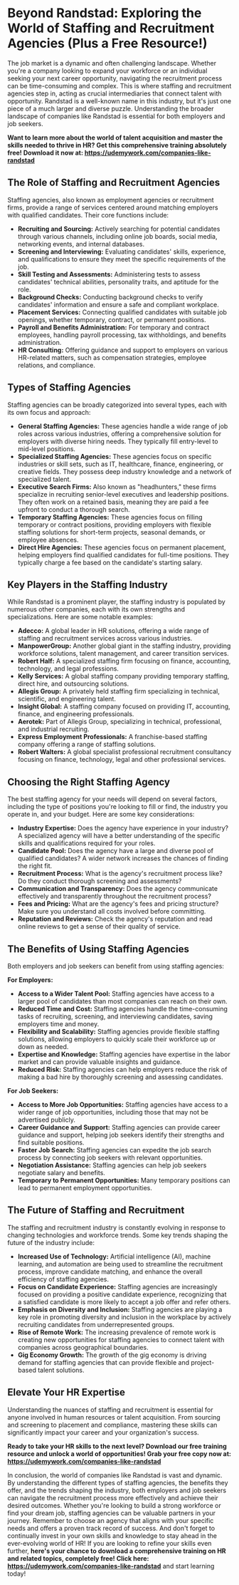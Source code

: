 # Beyond Randstad: Exploring the World of Staffing and Recruitment Agencies (Plus a Free Resource!)

The job market is a dynamic and often challenging landscape. Whether you're a company looking to expand your workforce or an individual seeking your next career opportunity, navigating the recruitment process can be time-consuming and complex. This is where staffing and recruitment agencies step in, acting as crucial intermediaries that connect talent with opportunity. Randstad is a well-known name in this industry, but it's just one piece of a much larger and diverse puzzle. Understanding the broader landscape of companies like Randstad is essential for both employers and job seekers.

**Want to learn more about the world of talent acquisition and master the skills needed to thrive in HR? Get this comprehensive training absolutely free! Download it now at: https://udemywork.com/companies-like-randstad**

## The Role of Staffing and Recruitment Agencies

Staffing agencies, also known as employment agencies or recruitment firms, provide a range of services centered around matching employers with qualified candidates. Their core functions include:

*   **Recruiting and Sourcing:** Actively searching for potential candidates through various channels, including online job boards, social media, networking events, and internal databases.
*   **Screening and Interviewing:** Evaluating candidates' skills, experience, and qualifications to ensure they meet the specific requirements of the job.
*   **Skill Testing and Assessments:** Administering tests to assess candidates' technical abilities, personality traits, and aptitude for the role.
*   **Background Checks:** Conducting background checks to verify candidates' information and ensure a safe and compliant workplace.
*   **Placement Services:** Connecting qualified candidates with suitable job openings, whether temporary, contract, or permanent positions.
*   **Payroll and Benefits Administration:** For temporary and contract employees, handling payroll processing, tax withholdings, and benefits administration.
*   **HR Consulting:** Offering guidance and support to employers on various HR-related matters, such as compensation strategies, employee relations, and compliance.

## Types of Staffing Agencies

Staffing agencies can be broadly categorized into several types, each with its own focus and approach:

*   **General Staffing Agencies:** These agencies handle a wide range of job roles across various industries, offering a comprehensive solution for employers with diverse hiring needs. They typically fill entry-level to mid-level positions.
*   **Specialized Staffing Agencies:** These agencies focus on specific industries or skill sets, such as IT, healthcare, finance, engineering, or creative fields. They possess deep industry knowledge and a network of specialized talent.
*   **Executive Search Firms:** Also known as "headhunters," these firms specialize in recruiting senior-level executives and leadership positions. They often work on a retained basis, meaning they are paid a fee upfront to conduct a thorough search.
*   **Temporary Staffing Agencies:** These agencies focus on filling temporary or contract positions, providing employers with flexible staffing solutions for short-term projects, seasonal demands, or employee absences.
*   **Direct Hire Agencies:** These agencies focus on permanent placement, helping employers find qualified candidates for full-time positions. They typically charge a fee based on the candidate's starting salary.

## Key Players in the Staffing Industry

While Randstad is a prominent player, the staffing industry is populated by numerous other companies, each with its own strengths and specializations. Here are some notable examples:

*   **Adecco:** A global leader in HR solutions, offering a wide range of staffing and recruitment services across various industries.
*   **ManpowerGroup:** Another global giant in the staffing industry, providing workforce solutions, talent management, and career transition services.
*   **Robert Half:** A specialized staffing firm focusing on finance, accounting, technology, and legal professions.
*   **Kelly Services:** A global staffing company providing temporary staffing, direct hire, and outsourcing solutions.
*   **Allegis Group:** A privately held staffing firm specializing in technical, scientific, and engineering talent.
*   **Insight Global:** A staffing company focused on providing IT, accounting, finance, and engineering professionals.
*   **Aerotek:** Part of Allegis Group, specializing in technical, professional, and industrial recruiting.
*   **Express Employment Professionals:** A franchise-based staffing company offering a range of staffing solutions.
*   **Robert Walters:** A global specialist professional recruitment consultancy focusing on finance, technology, legal and other professional services.

## Choosing the Right Staffing Agency

The best staffing agency for your needs will depend on several factors, including the type of positions you're looking to fill or find, the industry you operate in, and your budget. Here are some key considerations:

*   **Industry Expertise:** Does the agency have experience in your industry? A specialized agency will have a better understanding of the specific skills and qualifications required for your roles.
*   **Candidate Pool:** Does the agency have a large and diverse pool of qualified candidates? A wider network increases the chances of finding the right fit.
*   **Recruitment Process:** What is the agency's recruitment process like? Do they conduct thorough screening and assessments?
*   **Communication and Transparency:** Does the agency communicate effectively and transparently throughout the recruitment process?
*   **Fees and Pricing:** What are the agency's fees and pricing structure? Make sure you understand all costs involved before committing.
*   **Reputation and Reviews:** Check the agency's reputation and read online reviews to get a sense of their quality of service.

## The Benefits of Using Staffing Agencies

Both employers and job seekers can benefit from using staffing agencies:

**For Employers:**

*   **Access to a Wider Talent Pool:** Staffing agencies have access to a larger pool of candidates than most companies can reach on their own.
*   **Reduced Time and Cost:** Staffing agencies handle the time-consuming tasks of recruiting, screening, and interviewing candidates, saving employers time and money.
*   **Flexibility and Scalability:** Staffing agencies provide flexible staffing solutions, allowing employers to quickly scale their workforce up or down as needed.
*   **Expertise and Knowledge:** Staffing agencies have expertise in the labor market and can provide valuable insights and guidance.
*   **Reduced Risk:** Staffing agencies can help employers reduce the risk of making a bad hire by thoroughly screening and assessing candidates.

**For Job Seekers:**

*   **Access to More Job Opportunities:** Staffing agencies have access to a wider range of job opportunities, including those that may not be advertised publicly.
*   **Career Guidance and Support:** Staffing agencies can provide career guidance and support, helping job seekers identify their strengths and find suitable positions.
*   **Faster Job Search:** Staffing agencies can expedite the job search process by connecting job seekers with relevant opportunities.
*   **Negotiation Assistance:** Staffing agencies can help job seekers negotiate salary and benefits.
*   **Temporary to Permanent Opportunities:** Many temporary positions can lead to permanent employment opportunities.

## The Future of Staffing and Recruitment

The staffing and recruitment industry is constantly evolving in response to changing technologies and workforce trends. Some key trends shaping the future of the industry include:

*   **Increased Use of Technology:** Artificial intelligence (AI), machine learning, and automation are being used to streamline the recruitment process, improve candidate matching, and enhance the overall efficiency of staffing agencies.
*   **Focus on Candidate Experience:** Staffing agencies are increasingly focused on providing a positive candidate experience, recognizing that a satisfied candidate is more likely to accept a job offer and refer others.
*   **Emphasis on Diversity and Inclusion:** Staffing agencies are playing a key role in promoting diversity and inclusion in the workplace by actively recruiting candidates from underrepresented groups.
*   **Rise of Remote Work:** The increasing prevalence of remote work is creating new opportunities for staffing agencies to connect talent with companies across geographical boundaries.
*   **Gig Economy Growth:** The growth of the gig economy is driving demand for staffing agencies that can provide flexible and project-based talent solutions.

## Elevate Your HR Expertise

Understanding the nuances of staffing and recruitment is essential for anyone involved in human resources or talent acquisition. From sourcing and screening to placement and compliance, mastering these skills can significantly impact your career and your organization's success.

**Ready to take your HR skills to the next level? Download our free training resource and unlock a world of opportunities! Grab your free copy now at: https://udemywork.com/companies-like-randstad**

In conclusion, the world of companies like Randstad is vast and dynamic. By understanding the different types of staffing agencies, the benefits they offer, and the trends shaping the industry, both employers and job seekers can navigate the recruitment process more effectively and achieve their desired outcomes. Whether you're looking to build a strong workforce or find your dream job, staffing agencies can be valuable partners in your journey. Remember to choose an agency that aligns with your specific needs and offers a proven track record of success. And don't forget to continually invest in your own skills and knowledge to stay ahead in the ever-evolving world of HR! If you are looking to refine your skills even further, **here's your chance to download a comprehensive training on HR and related topics, completely free! Click here: https://udemywork.com/companies-like-randstad** and start learning today!
